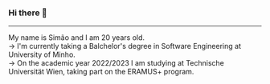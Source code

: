 ### Hi there 👋

---

My name is Simão and I am 20 years old.  
-> I'm currently taking a Balchelor's degree in Software Engineering at University of Minho.  
-> On the academic year 2022/2023 I am studying at Technische Universität Wien, taking part on the ERAMUS+ program.
